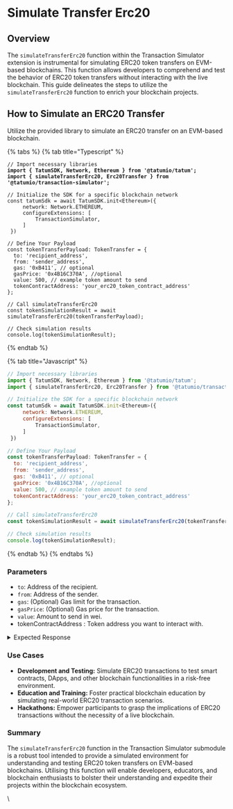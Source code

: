 # Simulate Transfer Erc20

## Overview

The `simulateTransferErc20` function within the Transaction Simulator extension is instrumental for simulating ERC20 token transfers on EVM-based blockchains. This function allows developers to comprehend and test the behavior of ERC20 token transfers without interacting with the live blockchain. This guide delineates the steps to utilize the `simulateTransferErc20` function to enrich your blockchain projects.

## How to Simulate an ERC20 Transfer

Utilize the provided library to simulate an ERC20 transfer on an EVM-based blockchain.

{% tabs %}
{% tab title="Typescript" %}
<pre class="language-typescript"><code class="lang-typescript">// Import necessary libraries
<strong>import { TatumSDK, Network, Ethereum } from '@tatumio/tatum';
</strong><strong>import { simulateTransferErc20, Erc20Transfer } from '@tatumio/transaction-simulator';
</strong>
// Initialize the SDK for a specific blockchain network
const tatumSdk = await TatumSDK.init&#x3C;Ethereum>({
     network: Network.ETHEREUM,
     configureExtensions: [
         TransactionSimulator,
     ]
 })

// Define Your Payload
const tokenTransferPayload: TokenTransfer = {
  to: 'recipient_address',
  from: 'sender_address',
  gas: '0xB411', // optional
  gasPrice: '0x4B16C370A', //optional
  value: 500, // example token amount to send
  tokenContractAddress: 'your_erc20_token_contract_address'
};

// Call simulateTransferErc20
const tokenSimulationResult = await simulateTransferErc20(tokenTransferPayload);

// Check simulation results
console.log(tokenSimulationResult);
</code></pre>
{% endtab %}

{% tab title="Javascript" %}
```javascript
// Import necessary libraries
import { TatumSDK, Network, Ethereum } from '@tatumio/tatum';
import { simulateTransferErc20, Erc20Transfer } from '@tatumio/transaction-simulator';

// Initialize the SDK for a specific blockchain network
const tatumSdk = await TatumSDK.init<Ethereum>({
     network: Network.ETHEREUM,
     configureExtensions: [
         TransactionSimulator,
     ]
 })

// Define Your Payload
const tokenTransferPayload: TokenTransfer = {
  to: 'recipient_address',
  from: 'sender_address',
  gas: '0xB411', // optional
  gasPrice: '0x4B16C370A', //optional
  value: 500, // example token amount to send
  tokenContractAddress: 'your_erc20_token_contract_address'
};

// Call simulateTransferErc20
const tokenSimulationResult = await simulateTransferErc20(tokenTransferPayload);

// Check simulation results
console.log(tokenSimulationResult);
```
{% endtab %}
{% endtabs %}

### Parameters

* `to`: Address of the recipient.
* `from`: Address of the sender.
* `gas`: (Optional) Gas limit for the transaction.
* `gasPrice`: (Optional) Gas price for the transaction.
* `value`: Amount to send in wei.
* tokenContractAddress : Token address you want to interact with.

<details>

<summary>Expected Response</summary>

```json5
{
  "transactionDetails": {
    "from": "0xDce92f40cAdDE2C4e3EA78b8892c540e6bFe2f81",
    "to": "0xaf758da9f7bdaa7590175193388e9c99427cc2d2",
    "tokenContractAddress": "0xdac17f958d2ee523a2206206994597c13d831ec7",
    "data": "0xa9059cbb000000000000000000000000af758da9f7bdaa7590175193388e9c99427cc2d2000000000000000000000000000000000000000000000000000000001908b100",
    "gasLimit": 46097,
    "gasPrice": 20156528394
  },
  "status": "success",
  "balanceChanges": {
    "0xDce92f40cAdDE2C4e3EA78b8892c540e6bFe2f81": {
      "from": 243656557299636170000,
      "to": 243655628144146780000
    }
  },
  "tokenTransfers": {
    "0xdac17f958d2ee523a2206206994597c13d831ec7": {
      "name": "TetherUSD",
      "symbol": "USDT",
      "decimals": 6,
      "0xDce92f40cAdDE2C4e3EA78b8892c540e6bFe2f81": {
        "from": 2387468.080258,
        "to": 2387048.080258
      },
      "0xaf758da9f7bdaa7590175193388e9c99427cc2d2": {
        "from": 422.304,
        "to": 842.304
      }
    }
  }
}
```

</details>

### Use Cases

* **Development and Testing:** Simulate ERC20 transactions to test smart contracts, DApps, and other blockchain functionalities in a risk-free environment.
* **Education and Training:** Foster practical blockchain education by simulating real-world ERC20 transaction scenarios.
* **Hackathons:** Empower participants to grasp the implications of ERC20 transactions without the necessity of a live blockchain.

### Summary

The `simulateTransferErc20` function in the Transaction Simulator submodule is a robust tool intended to provide a simulated environment for understanding and testing ERC20 token transfers on EVM-based blockchains. Utilising this function will enable developers, educators, and blockchain enthusiasts to bolster their understanding and expedite their projects within the blockchain ecosystem.

\
